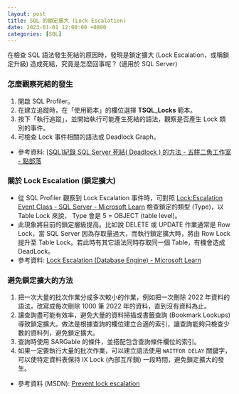 ```yaml
---
layout: post
title: SQL 的鎖定擴大 (Lock Escalation)
date: 2023-01-01 12:00:00 +0800
categories: [SQL]
---
```


在檢查 SQL 語法發生死結的原因時，發現是鎖定擴大 (Lock Escalation，或稱鎖定升級) 造成死結，究竟是怎麼回事呢？ (適用於 SQL Server)

### 怎麼觀察死結的發生

1. 開啟 SQL Profiler。
2. 在建立追蹤時，在「使用範本」的欄位選擇 **TSQL_Locks** 範本。
3. 按下「執行追蹤」，並開始執行可能產生死結的語法，觀察是否產生 Lock 類別的事件。
4. 可檢查 Lock 事件相關的語法或 Deadlock Graph。

- 參考資料: [[SQL]紀錄 SQL Server 死結( Deadlock ) 的方法 - 五餅二魚工作室 - 點部落](https://dotblogs.com.tw/jamesfu/2021/09/25/Deadlock)

### 關於 Lock Escalation (鎖定擴大)

- 從 SQL Profiler 觀察到 Lock Escalation 事件時，可對照 [Lock:Escalation Event Class - SQL Server - Microsoft Learn](https://learn.microsoft.com/en-us/sql/relational-databases/event-classes/lock-escalation-event-class?view=sql-server-ver16) 檢查鎖定的類型 (Type)，以 Table Lock 來說， Type 會是 5 = OBJECT (table level)。
- 此現象將目前的鎖定層級提高。比如說 DELETE 或 UPDATE 作業通常是 Row Lock，當 SQL Server 因為存取量過大，而執行鎖定擴大時，將由 Row Lock 提升至 Table Lock。若此時有其它語法同時存取同一個 Table，有機會造成 DeadLock。
- 參考資料: [Lock Escalation (Database Engine) - Microsoft Learn](https://learn.microsoft.com/en-us/previous-versions/sql/sql-server-2008-r2/ms184286(v=sql.105)?redirectedfrom=MSDN)

### 避免鎖定擴大的方法

1. 把一次大量的批次作業分成多次較小的作業，例如把一次刪除 2022 年資料的語法，改寫成每次刪除 1000 筆 2022 年的資料，直到沒有資料為止。
2. 讓查詢盡可能有效率，避免大量的資料掃描或書籤查詢 (Bookmark Lookups) 導致鎖定擴大。做法是根據查詢的欄位建立合適的索引，讓查詢能夠只檢查少數的資料列，避免鎖定擴大。
3. 查詢時使用 SARGable 的條件，並搭配包含查詢條件欄位的索引。
4. 如果一定要執行大量的批次作業，可以建立語法使用 `WAITFOR DELAY` 關鍵字，可以使特定資料表保持 IX Lock (內部互斥鎖) 一段時間，避免鎖定擴大的發生。
- 參考資料 (MSDN): [Prevent lock escalation](https://learn.microsoft.com/en-us/troubleshoot/sql/performance/resolve-blocking-problems-caused-lock-escalation#prevent-lock-escalation)